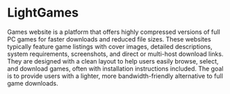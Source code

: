 # LightGames
Games website is a platform that offers highly compressed versions of full PC games for faster downloads and reduced file sizes. These websites typically feature game listings with cover images, detailed descriptions, system requirements, screenshots, and direct or multi-host download links. They are designed with a clean layout to help users easily browse, select, and download games, often with installation instructions included. The goal is to provide users with a lighter, more bandwidth-friendly alternative to full game downloads.
